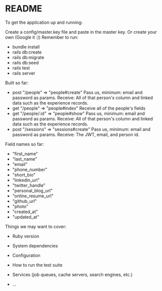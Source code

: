 # README

To get the
application up and running:

Create a config/master.key file and paste in the master key. Or create your own (Google it :))
Remember to run:
* bundle install
* rails db:create
* rails db:migrate
* rails db:seed
* rails test
* rails server

Built so far:
* post "/people" => "people#create" Pass us, minimum: email and password as params. Receive: All of that person's column and linked data such as the experience records.
* get "/people" => "people#index" Receive all of the people's fields
* get "/people/:id" => "people#show"  Pass us, minimum: email and password as params. Receive: All of that person's column and linked data such as the experience records.
* post "/sessions" => "sessions#create" Pass us, minimum: email and password as params. Receive: The JWT, email, and person id.

Field names so far:
* "first_name"
* "last_name"
* "email"
* "phone_number"
* "short_bio"
* "linkedin_url"
* "twitter_handle"
* "personal_blog_url"
* "online_resume_url"
* "github_url"
* "photo"
* "created_at"
* "updated_at"



Things we may want to cover:

* Ruby version

* System dependencies

* Configuration

* How to run the test suite

* Services (job queues, cache servers, search engines, etc.)

* ...

